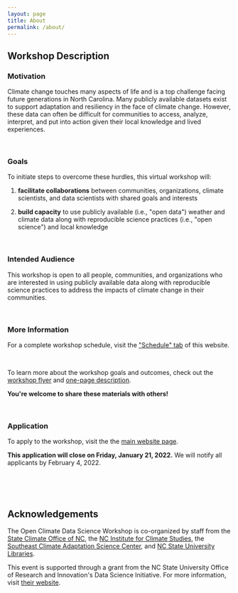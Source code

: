 ```yaml
---
layout: page
title: About
permalink: /about/
---
```


## Workshop Description

### Motivation 

Climate change touches many aspects of life and is a top challenge facing future generations in North Carolina. Many publicly available datasets exist to support adaptation and resiliency in the face of climate change. However, these data can often be difficult for communities to access, analyze, interpret, and put into action given their local knowledge and lived experiences. 

</br>

### Goals

To initiate steps to overcome these hurdles, this virtual workshop will:

1. **facilitate collaborations** between communities, organizations, climate scientists, and data scientists with shared goals and interests

2. **build capacity** to use publicly available (i.e., "open data") weather and climate data along with reproducible science practices (i.e., "open science") and local knowledge

</br>

### Intended Audience

This workshop is open to all people, communities, and organizations who are interested in using publicly available data along with reproducible science practices to address the impacts of climate change in their communities.

</br>

### More Information 

For a complete workshop schedule, visit the ["Schedule" tab](https://open-climate-data-science.github.io/schedule/) of this website.

</br>

To learn more about the workshop goals and outcomes, check out the [workshop flyer](https://drive.google.com/file/d/1f8PhgextME6hivKc0m34MSm0emjSBdrZ/view?usp=sharing) and [one-page description](https://docs.google.com/document/d/e/2PACX-1vTgMzSMJO6csukianvQsofSQrjRjdZB7Yjgcz3tCU7yE8qe3jXy3N3GqYjoZR6_sVV3pb76G61Hw_wU/pub).

**You're welcome to share these materials with others!**

</br>

### Application

To apply to the workshop, visit the the [main website page](https://go.ncsu.edu/open-climate-data).

**This application will close on Friday, January 21, 2022.** We will notify all applicants by February 4, 2022.

</br>
</br>
</br>

## Acknowledgements

The Open Climate Data Science Workshop is co-organized by staff from the [State Climate Office of NC](https://climate.ncsu.edu), the [NC Institute for Climate Studies](https://ncics.org/), the [Southeast Climate Adaptation Science Center](https://secasc.ncsu.edu/), and [NC State University Libraries](https://www.lib.ncsu.edu/).

This event is supported through a grant from the NC State University Office of Research and Innovation's Data Science Initiative. For more information, visit [their website](https://research.ncsu.edu/dsi/internal-funding/).